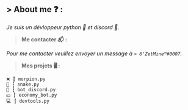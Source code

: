 ## > __**About me ❓ :**__

*Je suis un dévloppeur python 🐍 et discord 🤖.*

> __**Me contacter 📬 :**__

*Pour me contacter veuillez envoyer un message à *`> 6'ZetMine™#0007`*.*

> __**Mes projets 🖥️ :**__

    ❌ ┇ morpion.py
    🐍 ┇ snake.py
    🤖 ┇ bot_discord.py
    💵 ┇ economy_bot.py
    💻 ┇ devtools.py
